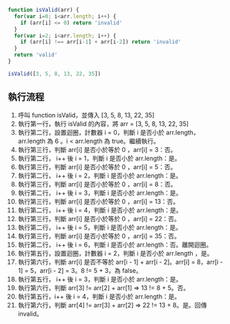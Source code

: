 ``` js
function isValid(arr) {
  for(var i=0; i<arr.length; i++) {
    if (arr[i] <= 0) return 'invalid'
  }
  for(var i=2; i<arr.length; i++) {
    if (arr[i] !== arr[i-1] + arr[i-2]) return 'invalid'
  }
  return 'valid'
}

isValid([3, 5, 8, 13, 22, 35])
```

## 執行流程
1. 呼叫 function isValid，並傳入 [3, 5, 8, 13, 22, 35]
2. 執行第一行，執行 isValid 的內容，將 arr =  [3, 5, 8, 13, 22, 35]
1. 執行第二行，設置迴圈，計數器 i = 0，判斷 i 是否小於 arr.length，arr.length 為 6 。i < arr.length 為 true。繼續執行。
2. 執行第三行，判斷 arr[i] 是否小於等於 0 ，arr[i] = 3：否。
3. 執行第二行， i++ 後 i = 1，判斷 i 是否小於 arr.length：是。
4. 執行第三行，判斷 arr[i] 是否小於等於 0 ，arr[i] = 5：否。
5. 執行第二行， i++ 後 i = 2，判斷 i 是否小於 arr.length：是。
6. 執行第三行，判斷 arr[i] 是否小於等於 0 ，arr[i] = 8：否。
7. 執行第二行， i++ 後 i = 3，判斷 i 是否小於 arr.length：是。
8. 執行第三行，判斷 arr[i] 是否小於等於 0 ，arr[i] = 13：否。
9. 執行第二行， i++ 後 i = 4，判斷 i 是否小於 arr.length：是。
10. 執行第三行，判斷 arr[i] 是否小於等於 0 ，arr[i] = 22：否。
11. 執行第二行， i++ 後 i = 5，判斷 i 是否小於 arr.length：是。
12. 執行第三行，判斷 arr[i] 是否小於等於 0 ，arr[i] = 35：否。
13. 執行第二行， i++ 後 i = 6，判斷 i 是否小於 arr.length：否。離開迴圈。
14. 執行第五行，設置迴圈，計數器 i = 2，判斷 i 是否小於 arr.length ，是。
15. 執行第六行，判斷 arr[i] 是否不等於 arr[i - 1] + arr[i - 2]。arr[i] = 8，arr[i - 1] = 5，arr[i - 2] = 3。8 != 5 + 3，為 false。
16. 執行第五行， i++ 後 i = 3，判斷 i 是否小於 arr.length：是。
17. 執行第六行，判斷 arr[3] != arr[2] + arr[1] => 13 != 8 + 5。否。
18. 執行第五行，i++ 後 i = 4，判斷 i 是否小於 arr.length：是。
19. 執行第六行，判斷 arr[4] != arr[3] + arr[2] => 22 != 13 + 8。是。回傳 invalid。